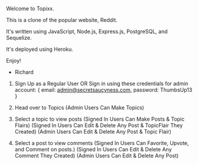 Welcome to Topixx. 

This is a clone of the popular website, Reddit. 

It's written using JavaScript, Node.js, Express.js, PostgreSQL, and Sequelize.

It's deployed using Heroku.

Enjoy!

- Richard

1. Sign Up as a Regular User OR Sign in using these credentials for admin account:
{
  email: admin@secretsaucyness.com,
  password: ThumbsUp13
}

2. Head over to Topics 
(Admin Users Can Make Topics)

3. Select a topic to view posts 
(Signed In Users Can Make Posts & Topic Flairs)
(Signed In Users Can Edit & Delete Any Post & TopicFlair They Created)
(Admin Users Can Edit & Delete Any Post & Topic Flair)

4. Select a post to view comments
(Signed In Users Can Favorite, Upvote, and Comment on posts.)
(Signed In Users Can Edit & Delete Any Comment They Created)
(Admin Users Can Edit & Delete Any Post)

